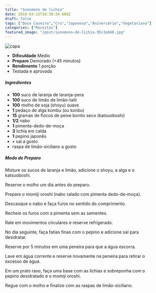```yaml
---
title: "Sunomono de lichia"
date: 2018-03-22T18:30:34.688Z
draft: false
tags: ["Doce Caseiro","Cru","Japonesa","Aniversário","Vegetariana"]
categories: ["Receitas"]
featured_image: "/post/sunomono-de-lichia.95c3ab66.jpg"
---
```


![capa](/post/sunomono-de-lichia.95c3ab66.jpg)

*   **Dificuldade** Médio
*   **Preparo** Demorado (+45 minutos)
*   **Rendimento** 1 porção
*   Testada e aprovada
    

##### Ingredientes

*   **100** suco de laranja de laranja-pera
*   **100** suco de limão de limão-taiti
*   **100** molho de soja (shoyu) suave
*   **1** pedaço de alga kombu (ou konbu)
*   **15** gramas de flocos de peixe bonito seco (katsuoboshi)
*   **1/2** nabo
*   **1** pimenta-dedo-de-moça
*   **3** lichia em calda
*   **1** pepino japonês
*   • sal a gosto
*   raspa de limão-siciliano a gosto

##### Modo de Preparo

Misture os sucos de laranja e limão, adicione o shoyu, a alga e o katsuoboshi.

Reserve o molho um dia antes do preparo.

Prepare o momiji oroshi (nabo ralado com pimenta dedo-de-moça).

Descasque o nabo e faça furos no sentido do comprimento.

Recheie os furos com a pimenta sem as sementes.

Rale em movimentos circulares e reserve refrigerado.

No dia seguinte, faça fatias finas com o pepino e adicione sal para desidratar.

Reserve por 5 minutos em uma peneira para que a água escorra.

Lave em água corrente e reserve novamente na peneira para retirar o excesso de água.

Em um prato raso, faça uma base com as lichias e sobreponha com o pepino desidratado e o momiji oroshi.

Regue com o molho e finalize com as raspas de limão-siciliano.
